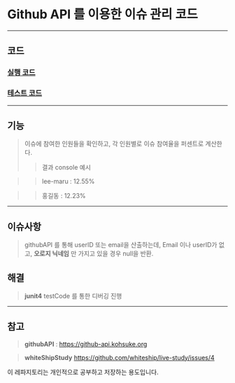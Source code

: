 
# Github API 를 이용한 이슈 관리 코드 
---

## 코드
### [실행 코드](https://github.com/lee-maru/githubApi/blob/master/githubApiTest/src/main/java/org/example/GithubConnection.java)
### [테스트 코드](https://github.com/lee-maru/githubApi/blob/master/githubApiTest/src/test/java/org/example/GithubConnectionTest.java)

---
## 기능
> 이슈에 참여한 인원들을 확인하고, 각 인원별로 이슈 참여율을 퍼센트로 계산한다. 
>> 결과 console 예시

>> lee-maru : 12.55%

>> 홍길동 : 12.23%

---

## 이슈사항
> githubAPI 를 통해 userID 또는 email을 산출하는데,
> Email 이나 userID가 없고, **오로지 닉네임** 만 가지고 있을 경우 null을 반환.
## 해결
> **junit4** testCode 를 통한 디버깅 진행

---
## 참고

> **githubAPI** : https://github-api.kohsuke.org

> **whiteShipStudy** https://github.com/whiteship/live-study/issues/4

이 레파지토리는 개인적으로 공부하고 저장하는 용도입니다. 

